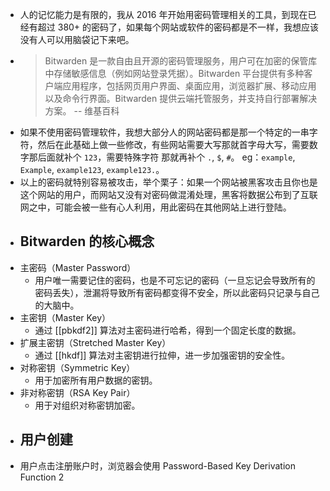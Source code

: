 - 人的记忆能力是有限的，我从 2016 年开始用密码管理相关的工具，到现在已经有超过 380+ 的密码了，如果每个网站或软件的密码都是不一样，我想应该没有人可以用脑袋记下来吧。
- > Bitwarden 是一款自由且开源的密码管理服务，用户可在加密的保管库中存储敏感信息（例如网站登录凭据）。Bitwarden 平台提供有多种客户端应用程序，包括网页用户界面、桌面应用，浏览器扩展、移动应用以及命令行界面。Bitwarden 提供云端托管服务，并支持自行部署解决方案。 -- 维基百科
- 如果不使用密码管理软件，我想大部分人的网站密码都是那一个特定的一串字符，然后在此基础上做一些修改，有些网站需要大写那就首字母大写，需要数字那后面就补个 `123`，需要特殊字符 那就再补个 `.`, `$`, `#`。 eg：`example`, `Example`, `example123`, `example123.`。
- 以上的密码就特别容易被攻击，举个栗子：如果一个网站被黑客攻击且你也是这个网站的用户，而网站又没有对密码做混淆处理，黑客将数据公布到了互联网之中，可能会被一些有心人利用，用此密码在其他网站上进行登陆。
- ## Bitwarden 的核心概念
- 主密码（Master Password）
	- 用户唯一需要记住的密码，也是不可忘记的密码（一旦忘记会导致所有的密码丢失），泄漏将导致所有密码都变得不安全，所以此密码只记录与自己的大脑中。
- 主密钥（Master Key）
	- 通过 [[pbkdf2]] 算法对主密码进行哈希，得到一个固定长度的数据。
- 扩展主密钥（Stretched Master Key）
	- 通过 [[hkdf]] 算法对主密钥进行拉伸，进一步加强密钥的安全性。
- 对称密钥（Symmetric Key）
	- 用于加密所有用户数据的密钥。
- 非对称密钥（RSA Key Pair）
	- 用于对组织对称密钥加密。
- ## 用户创建
- 用户点击注册账户时，浏览器会使用 Password-Based Key Derivation Function 2